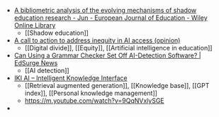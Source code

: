 - [A bibliometric analysis of the evolving mechanisms of shadow education research - Jun - European Journal of Education - Wiley Online Library](https://onlinelibrary.wiley.com/doi/10.1111/ejed.12646?af=R)
	- [[Shadow education]]
- [A call to action to address inequity in AI access (opinion)](https://www.insidehighered.com/opinion/views/2024/04/04/call-action-address-inequity-ai-access-opinion)
	- [[Digital divide]], [[Equity]], [[Artificial intelligence in education]]
- [Can Using a Grammar Checker Set Off AI-Detection Software? | EdSurge News](https://www.edsurge.com/news/2024-04-04-can-using-a-grammar-checker-set-off-ai-detection-software)
	- [[AI detection]]
- [IKI AI – Intelligent Knowledge Interface](https://iki.ai/)
	- [[Retrieval augmented generation]], [[Knowledge base]], [[GPT index]], [[Personal knowledge management]]
	- https://m.youtube.com/watch?v=9QqNVxlySGE
-